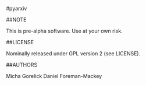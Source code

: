 #pyarxiv

##NOTE

This is pre-alpha software.  Use at your own risk.

##LICENSE

Nominally released under GPL version 2 (see LICENSE).

##AUTHORS

Micha Gorelick
Daniel Foreman-Mackey
